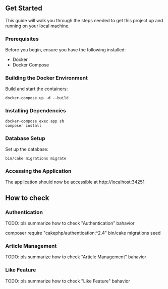 ## Get Started

This guide will walk you through the steps needed to get this project up and running on your local machine.

### Prerequisites

Before you begin, ensure you have the following installed:

- Docker
- Docker Compose

### Building the Docker Environment

Build and start the containers:

```
docker-compose up -d --build
```

### Installing Dependencies

```
docker-compose exec app sh
composer install
```

### Database Setup

Set up the database:

```
bin/cake migrations migrate
```

### Accessing the Application

The application should now be accessible at http://localhost:34251

## How to check

### Authentication

TODO: pls summarize how to check "Authentication" bahavior

composer require "cakephp/authentication:^2.4"
bin/cake migrations seed

### Article Management

TODO: pls summarize how to check "Article Management" bahavior

### Like Feature

TODO: pls summarize how to check "Like Feature" bahavior

